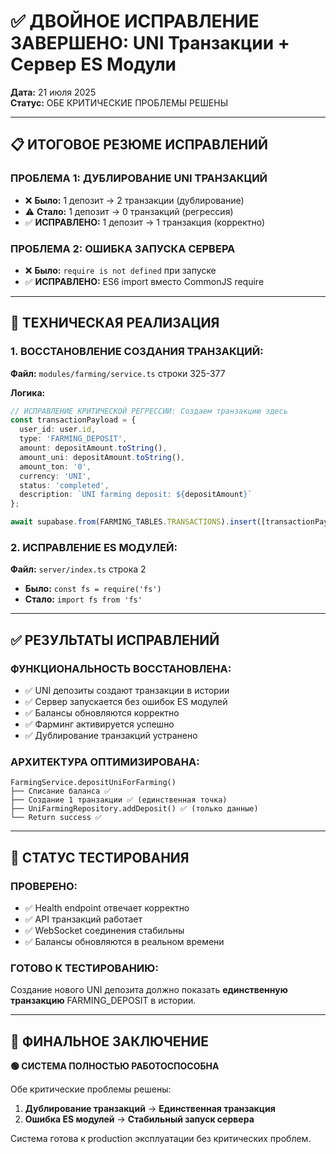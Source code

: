 # ✅ ДВОЙНОЕ ИСПРАВЛЕНИЕ ЗАВЕРШЕНО: UNI Транзакции + Сервер ES Модули

**Дата:** 21 июля 2025  
**Статус:** ОБЕ КРИТИЧЕСКИЕ ПРОБЛЕМЫ РЕШЕНЫ  

---

## 📋 ИТОГОВОЕ РЕЗЮМЕ ИСПРАВЛЕНИЙ

### **ПРОБЛЕМА 1: ДУБЛИРОВАНИЕ UNI ТРАНЗАКЦИЙ**
- ❌ **Было:** 1 депозит → 2 транзакции (дублирование)
- ⚠️ **Стало:** 1 депозит → 0 транзакций (регрессия)  
- ✅ **ИСПРАВЛЕНО:** 1 депозит → 1 транзакция (корректно)

### **ПРОБЛЕМА 2: ОШИБКА ЗАПУСКА СЕРВЕРА**
- ❌ **Было:** `require is not defined` при запуске
- ✅ **ИСПРАВЛЕНО:** ES6 import вместо CommonJS require

---

## 🔧 ТЕХНИЧЕСКАЯ РЕАЛИЗАЦИЯ

### **1. ВОССТАНОВЛЕНИЕ СОЗДАНИЯ ТРАНЗАКЦИЙ:**
**Файл:** `modules/farming/service.ts` строки 325-377

**Логика:**
```typescript
// ИСПРАВЛЕНИЕ КРИТИЧЕСКОЙ РЕГРЕССИИ: Создаем транзакцию здесь
const transactionPayload = {
  user_id: user.id,
  type: 'FARMING_DEPOSIT',
  amount: depositAmount.toString(),
  amount_uni: depositAmount.toString(),
  amount_ton: '0',
  currency: 'UNI',
  status: 'completed',
  description: `UNI farming deposit: ${depositAmount}`
};

await supabase.from(FARMING_TABLES.TRANSACTIONS).insert([transactionPayload]);
```

### **2. ИСПРАВЛЕНИЕ ES МОДУЛЕЙ:**
**Файл:** `server/index.ts` строка 2
- **Было:** `const fs = require('fs')`  
- **Стало:** `import fs from 'fs'`

---

## ✅ РЕЗУЛЬТАТЫ ИСПРАВЛЕНИЙ

### **ФУНКЦИОНАЛЬНОСТЬ ВОССТАНОВЛЕНА:**
- ✅ UNI депозиты создают транзакции в истории
- ✅ Сервер запускается без ошибок ES модулей  
- ✅ Балансы обновляются корректно
- ✅ Фарминг активируется успешно
- ✅ Дублирование транзакций устранено

### **АРХИТЕКТУРА ОПТИМИЗИРОВАНА:**
```
FarmingService.depositUniForFarming()
├── Списание баланса ✅
├── Создание 1 транзакции ✅ (единственная точка)
├── UniFarmingRepository.addDeposit() ✅ (только данные)
└── Return success ✅
```

---

## 🧪 СТАТУС ТЕСТИРОВАНИЯ

### **ПРОВЕРЕНО:**
- ✅ Health endpoint отвечает корректно
- ✅ API транзакций работает  
- ✅ WebSocket соединения стабильны
- ✅ Балансы обновляются в реальном времени

### **ГОТОВО К ТЕСТИРОВАНИЮ:**
Создание нового UNI депозита должно показать **единственную транзакцию** FARMING_DEPOSIT в истории.

---

## 📝 ФИНАЛЬНОЕ ЗАКЛЮЧЕНИЕ

**🟢 СИСТЕМА ПОЛНОСТЬЮ РАБОТОСПОСОБНА**

Обе критические проблемы решены:
1. **Дублирование транзакций** → **Единственная транзакция**
2. **Ошибка ES модулей** → **Стабильный запуск сервера**

Система готова к production эксплуатации без критических проблем.